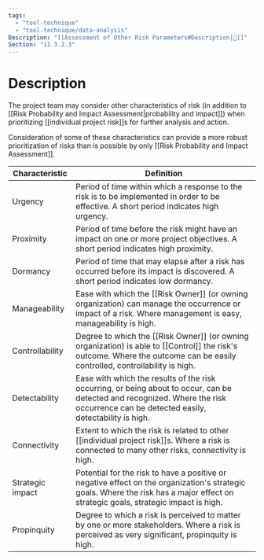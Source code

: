 ```yaml
---
tags:
  - "tool-technique"
  - "tool-technique/data-analysis"
Description: "[[Assessment of Other Risk Parameters#Description|📝]]"
Section: "11.3.2.3"
---
```

# Description
The project team may consider other characteristics of risk (in addition to [[Risk Probability and Impact Assessment|probability and impact]]) when prioritizing [[individual project risk]]s for further analysis and action.

Consideration of some of these characteristics can provide a more robust prioritization of risks than is possible by only [[Risk Probability and Impact Assessment]].

| Characteristic | Definition |
| ---- | ---- |
| Urgency | Period of time within which a response to the risk is to be implemented in order to be effective. A short period indicates high urgency. |
| Proximity | Period of time before the risk might have an impact on one or more project objectives. A short period indicates high proximity. |
| Dormancy | Period of time that may elapse after a risk has occurred before its impact is discovered. A short period indicates low dormancy. |
| Manageability | Ease with which the [[Risk Owner]] (or owning organization) can manage the occurrence or impact of a risk. Where management is easy, manageability is high. |
| Controllability | Degree to which the [[Risk Owner]] (or owning organization) is able to [[Control]] the risk's outcome. Where the outcome can be easily controlled, controllability is high. |
| Detectability | Ease with which the results of the risk occurring, or being about to occur, can be detected and recognized. Where the risk occurrence can be detected easily, detectability is high. |
| Connectivity | Extent to which the risk is related to other [[individual project risk]]s. Where a risk is connected to many other risks, connectivity is high. |
| Strategic impact | Potential for the risk to have a positive or negative effect on the organization's strategic goals. Where the risk has a major effect on strategic goals, strategic impact is high. |
| Propinquity | Degree to which a risk is perceived to matter by one or more stakeholders. Where a risk is perceived as very significant, propinquity is high. |
